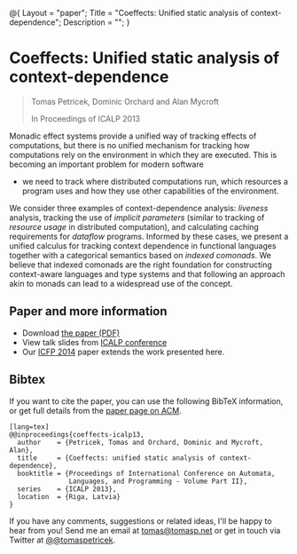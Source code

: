 ﻿@{ 
  Layout = "paper";
  Title = "Coeffects: Unified static analysis of context-dependence";
  Description = "";
}

# Coeffects: Unified static analysis of context-dependence

> Tomas Petricek, Dominic Orchard and Alan Mycroft
>
> In Proceedings of ICALP 2013
  
Monadic effect systems provide a unified way of tracking
effects of computations, but there is no unified mechanism for
tracking how computations rely on the environment in which they are
executed.  This is becoming an important problem for modern software
- we need to track where distributed computations run, which
resources a program uses and how they use other capabilities of the
environment.

We consider three examples of context-dependence analysis: _liveness_ analysis, 
tracking the use of _implicit parameters_ (similar to tracking of _resource usage_ in
distributed computation), and calculating caching requirements for
_dataflow_ programs. Informed by these cases, we present a unified calculus for
tracking context dependence in functional languages together with a
categorical semantics based on _indexed comonads_.
We believe that indexed comonads are the right foundation for constructing
context-aware languages and type systems and that following an approach akin to 
monads can lead to a widespread use of the concept.


## Paper and more information

 - Download [the paper (PDF)](coeffects-icalp.pdf)
 - View talk slides from [ICALP conference](icalp-talk.pdf)
 - Our [ICFP 2014](../structural/index.html) paper extends the work presented here.
 
## <a id="cite">Bibtex</a>
If you want to cite the paper, you can use the following BibTeX information, or
get full details from the [paper page on ACM](http://dl.acm.org/citation.cfm?id=2525971.2526009&coll=DL&dl=GUIDE&CFID=375487526&CFTOKEN=86636259).

    [lang=tex]
    @@inproceedings{coeffects-icalp13,
      author    = {Petricek, Tomas and Orchard, Dominic and Mycroft, Alan},
      title     = {Coeffects: unified static analysis of context-dependence},
      booktitle = {Proceedings of International Conference on Automata, 
                   Languages, and Programming - Volume Part II},
      series    = {ICALP 2013},
      location  = {Riga, Latvia}
    } 


If you have any comments, suggestions or related ideas, I'll be happy to 
hear from you! Send me an email at [tomas@tomasp.net](mailto:tomas@tomasp.net)
or get in touch via Twitter at [@@tomaspetricek](http://twitter.com/tomaspetricek).
